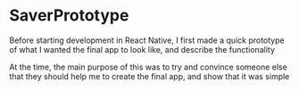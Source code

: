 # SaverPrototype

Before starting development in React Native, I first made a quick prototype of what I wanted the final app to look like, and describe the functionality

At the time, the main purpose of this was to try and convince someone else that they should help me to create the final app, and show that it was simple
